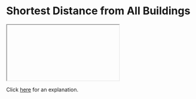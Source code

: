# Shortest Distance from All Buildings 

<iframe></iframe>

Click [here](Explanation.md) for an explanation.

